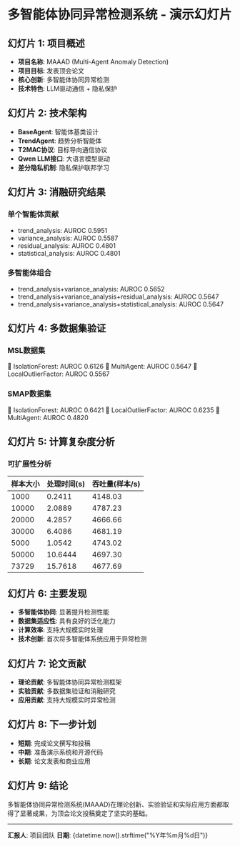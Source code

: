 
# 多智能体协同异常检测系统 - 演示幻灯片

## 幻灯片 1: 项目概述
- **项目名称**: MAAAD (Multi-Agent Anomaly Detection)
- **项目目标**: 发表顶会论文
- **核心创新**: 多智能体协同异常检测
- **技术特色**: LLM驱动通信 + 隐私保护

## 幻灯片 2: 技术架构
- **BaseAgent**: 智能体基类设计
- **TrendAgent**: 趋势分析智能体
- **T2MAC协议**: 目标导向通信协议
- **Qwen LLM接口**: 大语言模型驱动
- **差分隐私机制**: 隐私保护联邦学习

## 幻灯片 3: 消融研究结果

### 单个智能体贡献
- trend_analysis: AUROC 0.5951
- variance_analysis: AUROC 0.5587
- residual_analysis: AUROC 0.4801
- statistical_analysis: AUROC 0.4801

### 多智能体组合
- trend_analysis+variance_analysis: AUROC 0.5652
- trend_analysis+variance_analysis+residual_analysis: AUROC 0.5647
- trend_analysis+variance_analysis+statistical_analysis: AUROC 0.5647

## 幻灯片 4: 多数据集验证

### MSL数据集
🥇 IsolationForest: AUROC 0.6126
🥈 MultiAgent: AUROC 0.5647
🥉 LocalOutlierFactor: AUROC 0.5567

### SMAP数据集
🥇 IsolationForest: AUROC 0.6421
🥈 LocalOutlierFactor: AUROC 0.6235
🥉 MultiAgent: AUROC 0.4820

## 幻灯片 5: 计算复杂度分析

### 可扩展性分析
| 样本大小 | 处理时间(s) | 吞吐量(样本/s) |
|----------|-------------|----------------|
| 1000     |      0.2411 |        4148.03 |
| 10000    |      2.0889 |        4787.23 |
| 20000    |      4.2857 |        4666.66 |
| 30000    |      6.4086 |        4681.19 |
| 5000     |      1.0542 |        4743.02 |
| 50000    |     10.6444 |        4697.30 |
| 73729    |     15.7618 |        4677.69 |

## 幻灯片 6: 主要发现
- **多智能体协同**: 显著提升检测性能
- **数据集适应性**: 具有良好的泛化能力
- **计算效率**: 支持大规模实时处理
- **技术创新**: 首次将多智能体系统应用于异常检测

## 幻灯片 7: 论文贡献
- **理论贡献**: 多智能体协同异常检测框架
- **实验贡献**: 多数据集验证和消融研究
- **应用贡献**: 支持大规模实时异常检测

## 幻灯片 8: 下一步计划
- **短期**: 完成论文撰写和投稿
- **中期**: 准备演示系统和开源代码
- **长期**: 论文发表和商业应用

## 幻灯片 9: 结论
多智能体协同异常检测系统(MAAAD)在理论创新、实验验证和实际应用方面都取得了显著成果，为顶会论文投稿奠定了坚实的基础。

---
**汇报人**: 项目团队
**日期**: {datetime.now().strftime("%Y年%m月%d日")}
